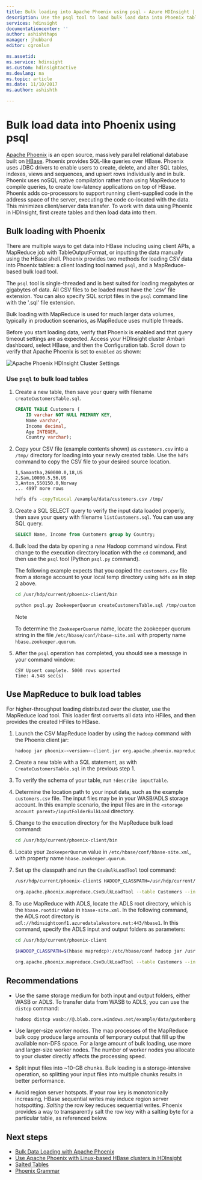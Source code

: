 ```yaml
---
title: Bulk loading into Apache Phoenix using psql - Azure HDInsight | Microsoft Docs
description: Use the psql tool to load bulk load data into Phoenix tables.
services: hdinsight
documentationcenter: ''
author: ashishthaps
manager: jhubbard
editor: cgronlun

ms.assetid: 
ms.service: hdinsight
ms.custom: hdinsightactive
ms.devlang: na
ms.topic: article
ms.date: 11/10/2017
ms.author: ashishth

---
```

# Bulk load data into Phoenix using psql

[Apache Phoenix](http://phoenix.apache.org/) is an open source, massively parallel relational database built on [HBase](../hbase/apache-hbase-overview.md). Phoenix provides SQL-like queries over HBase. Phoenix uses JDBC drivers to enable users to create, delete, and alter SQL tables, indexes, views and sequences, and upsert rows individually and in bulk. Phoenix uses noSQL native compilation rather than using MapReduce to compile queries, to create low-latency applications on top of HBase. Phoenix adds co-processors to support running client-supplied code in the address space of the server, executing the code co-located with the data. This minimizes client/server data transfer.  To work with data using Phoenix in HDInsight, first create tables and then load data into them.

## Bulk loading with Phoenix

There are multiple ways to get data into HBase including using client APIs, a MapReduce job with TableOutputFormat, or inputting the data manually using the HBase shell. Phoenix provides two methods for loading CSV data into Phoenix tables: a client loading tool named `psql`, and a MapReduce-based bulk load tool.

The `psql` tool is single-threaded and is best suited for loading megabytes or gigabytes of data. All CSV files to be loaded must have the '.csv' file extension.  You can also specify SQL script files in the `psql` command line with the '.sql' file extension.

Bulk loading with MapReduce is used for much larger data volumes, typically in production scenarios, as MapReduce uses multiple threads.

Before you start loading data, verify that Phoenix is enabled and that query timeout settings are as expected.  Access your HDInsight cluster Ambari dashboard, select HBase, and then the Configuration tab.  Scroll down to verify that Apache Phoenix is set to `enabled` as shown:

![Apache Phoenix HDInsight Cluster Settings](./media/apache-hbase-phoenix-psql/ambari-phoenix.png)

### Use `psql` to bulk load tables

1. Create a new table, then save your query with filename `createCustomersTable.sql`.

    ```sql
    CREATE TABLE Customers (
        ID varchar NOT NULL PRIMARY KEY,
        Name varchar,
        Income decimal,
        Age INTEGER,
        Country varchar);
    ```

2. Copy your CSV file (example contents shown) as `customers.csv` into a `/tmp/` directory for loading into your newly created table.  Use the `hdfs` command to copy the CSV file to your desired source location.

    ```
    1,Samantha,260000.0,18,US
    2,Sam,10000.5,56,US
    3,Anton,550150.0,Norway
    ... 4997 more rows 
    ```

    ```bash
    hdfs dfs -copyToLocal /example/data/customers.csv /tmp/
    ```

3. Create a SQL SELECT query to verify the input data loaded properly, then save your query with filename `listCustomers.sql`. You can use any SQL query.
     ```sql
    SELECT Name, Income from Customers group by Country;
    ```

4. Bulk load the data by opening a *new* Hadoop command window. First change to the execution directory location with the `cd` command, and then use the `psql` tool (Python `psql.py` command). 

    The following example expects that you copied the `customers.csv` file from a storage account to your local temp directory using `hdfs` as in step 2 above.

    ```bash
    cd /usr/hdp/current/phoenix-client/bin

    python psql.py ZookeeperQuorum createCustomersTable.sql /tmp/customers.csv listCustomers.sql
    ```

    > [!NOTE] 
    > To determine the `ZookeeperQuorum` name, locate the zookeeper quorum string in the file `/etc/hbase/conf/hbase-site.xml` with property name `hbase.zookeeper.quorum`.

5. After the `psql` operation has completed, you should see a message in your command window:

    ```
    CSV Upsert complete. 5000 rows upserted
    Time: 4.548 sec(s)
    ```

## Use MapReduce to bulk load tables

For higher-throughput loading distributed over the cluster, use the MapReduce load tool. This loader first converts all data into HFiles, and then provides the created HFiles to HBase.

1. Launch the CSV MapReduce loader by using the `hadoop` command with the Phoenix client jar:

    ```bash
    hadoop jar phoenix-<version>-client.jar org.apache.phoenix.mapreduce.CsvBulkLoadTool --table CUSTOMERS --input /data/customers.csv
    ```

2. Create a new table with a SQL statement, as with `CreateCustomersTable.sql` in the previous step 1.

3. To verify the schema of your table, run `!describe inputTable`.

4. Determine the location path to your input data, such as the example `customers.csv` file. The input files may be in your WASB/ADLS storage account. In this example scenario, the input files are in the `<storage account parent>/inputFolderBulkLoad` directory.

5. Change to the execution directory for the MapReduce bulk load command:

    ```bash
    cd /usr/hdp/current/phoenix-client/bin
    ```

6. Locate your `ZookeeperQuorum` value in `/etc/hbase/conf/hbase-site.xml`, with property name `hbase.zookeeper.quorum`.

7. Set up the classpath and run the `CsvBulkLoadTool` tool command:

    ```bash
    /usr/hdp/current/phoenix-client$ HADOOP_CLASSPATH=/usr/hdp/current/hbase-client/lib/hbase-protocol.jar:/etc/hbase/conf hadoop jar /usr/hdp/2.4.2.0-258/phoenix/phoenix-4.4.0.2.4.2.0-258-client.jar

    org.apache.phoenix.mapreduce.CsvBulkLoadTool --table Customers --input /inputFolderBulkLoad/customers.csv –zookeeper ZookeeperQuorum:2181:/hbase-unsecure
    ```

8. To use MapReduce with ADLS, locate the ADLS root directory, which is the `hbase.rootdir` value in `hbase-site.xml`. In the following command, the ADLS root directory is `adl://hdinsightconf1.azuredatalakestore.net:443/hbase1`. In this command, specify the ADLS input and output folders as parameters:

    ```bash
    cd /usr/hdp/current/phoenix-client

    $HADOOP_CLASSPATH=$(hbase mapredcp):/etc/hbase/conf hadoop jar /usr/hdp/2.4.2.0-258/phoenix/phoenix-4.4.0.2.4.2.0-258-client.jar

    org.apache.phoenix.mapreduce.CsvBulkLoadTool --table Customers --input adl://hdinsightconf1.azuredatalakestore.net:443/hbase1/data/hbase/temp/input/customers.csv –zookeeper ZookeeperQuorum:2181:/hbase-unsecure --output  adl://hdinsightconf1.azuredatalakestore.net:443/hbase1/data/hbase/output1
    ```

## Recommendations

* Use the same storage medium for both input and output folders, either  WASB or  ADLS. To transfer data from WASB to ADLS, you can use the `distcp` command:

    ```bash
    hadoop distcp wasb://@.blob.core.windows.net/example/data/gutenberg adl://.azuredatalakestore.net:443/myfolder
    ```

* Use larger-size worker nodes. The map processes of the MapReduce bulk copy produce large amounts of temporary output that fill up the available non-DFS space. For a large amount of bulk loading, use more and larger-size worker nodes. The number of worker nodes you allocate to your cluster directly affects the processing speed.

* Split input files into ~10-GB chunks. Bulk loading is a storage-intensive operation, so splitting your input files into multiple chunks results in better performance.

* Avoid region server hotspots. If your row key is monotonically increasing, HBase sequential writes may induce region server hotspotting. *Salting* the row key reduces sequential writes. Phoenix provides a way to transparently salt the row key with a salting byte for a particular table, as referenced below.

## Next steps

* [Bulk Data Loading with Apache Phoenix](http://phoenix.apache.org/bulk_dataload.html)
* [Use Apache Phoenix with Linux-based HBase clusters in HDInsight](../hbase/apache-hbase-phoenix-squirrel-linux.md)
* [Salted Tables](https://phoenix.apache.org/salted.html)
* [Phoenix Grammar](http://phoenix.apache.org/language/index.html)
